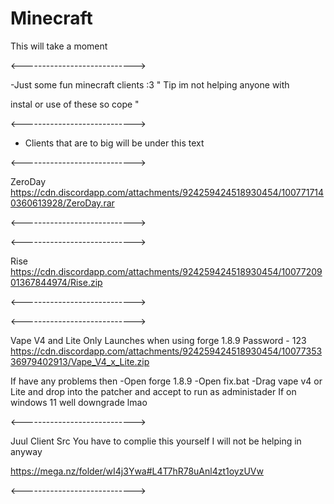 # Minecraft
This will take a moment 

<---------------------------->

-Just some fun minecraft clients :3 
" Tip im not helping anyone with 

instal or use of these so cope "

<---------------------------->
- Clients that are to big will be under this text

<---------------------------->

ZeroDay
https://cdn.discordapp.com/attachments/924259424518930454/1007717140360613928/ZeroDay.rar

<---------------------------->

<---------------------------->

Rise
https://cdn.discordapp.com/attachments/924259424518930454/1007720901367844974/Rise.zip

<---------------------------->
                                    
                      
                       
<---------------------------->

Vape V4 and Lite
Only Launches when using forge 1.8.9
Password - 123
https://cdn.discordapp.com/attachments/924259424518930454/1007735336979402913/Vape_V4_x_Lite.zip

If have any problems then
-Open forge 1.8.9
-Open fix.bat
-Drag vape v4 or Lite and drop into the patcher and accept to run as administader
If on windows 11 well downgrade lmao

<---------------------------->

Juul Client Src
You have to complie this yourself
I will not be helping in anyway 

https://mega.nz/folder/wI4j3Ywa#L4T7hR78uAnl4zt1oyzUVw

<---------------------------->

